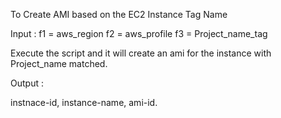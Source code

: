To Create AMI based on the EC2 Instance Tag Name


Input :
f1 = aws_region
f2 = aws_profile 
f3 = Project_name_tag


Execute the script and it will create an ami for the instance with Project_name matched.

Output : 

instnace-id, instance-name, ami-id.